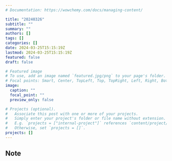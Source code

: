 ```yaml
---
# Documentation: https://wowchemy.com/docs/managing-content/

title: "20240326"
subtitle: ""
summary: ""
authors: []
tags: []
categories: []
date: 2024-03-25T15:15:19Z
lastmod: 2024-03-25T15:15:19Z
featured: false
draft: false

# Featured image
# To use, add an image named `featured.jpg/png` to your page's folder.
# Focal points: Smart, Center, TopLeft, Top, TopRight, Left, Right, BottomLeft, Bottom, BottomRight.
image:
  caption: ""
  focal_point: ""
  preview_only: false

# Projects (optional).
#   Associate this post with one or more of your projects.
#   Simply enter your project's folder or file name without extension.
#   E.g. `projects = ["internal-project"]` references `content/project/deep-learning/index.md`.
#   Otherwise, set `projects = []`.
projects: []
---
```


## Note

